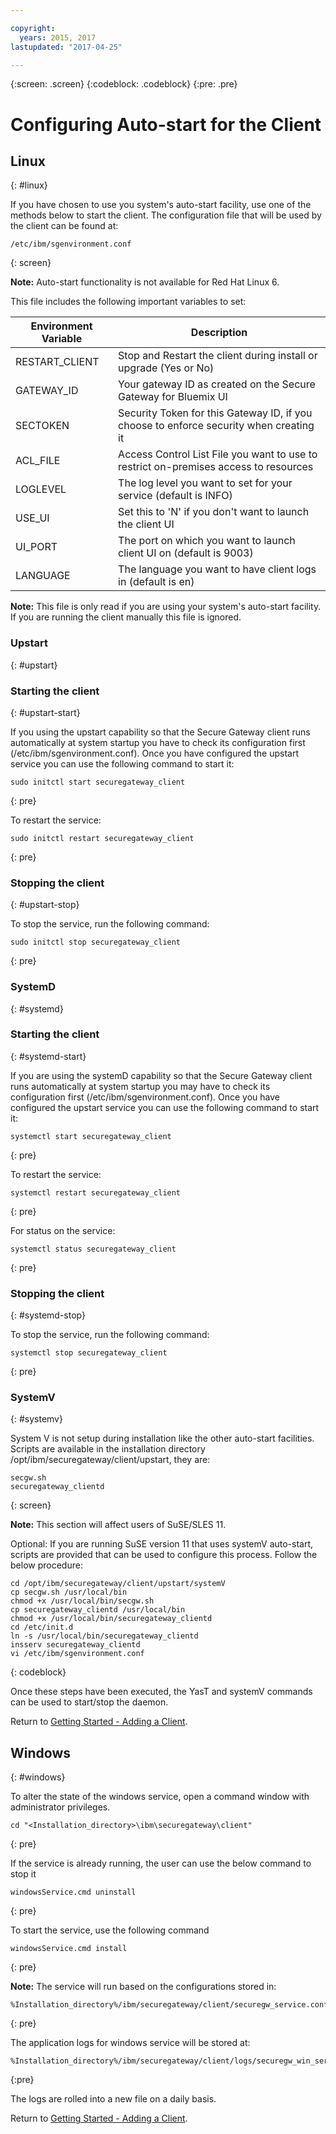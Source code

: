 ```yaml
---

copyright:
  years: 2015, 2017
lastupdated: "2017-04-25"

---
```

{:screen: .screen}
{:codeblock: .codeblock}
{:pre: .pre}

# Configuring Auto-start for the Client

## Linux
{: #linux}

If you have chosen to use you system's auto-start facility, use one of the methods below to start the client.  The configuration file that will be used by the client can be found at:

```
/etc/ibm/sgenvironment.conf
```
{: screen}

<b>Note:</b> Auto-start functionality is not available for Red Hat Linux 6.

This file includes the following important variables to set:

| Environment Variable | Description       |
| ------------- | ----------- |
| RESTART_CLIENT | Stop and Restart the client during install or upgrade (Yes or No) |
| GATEWAY_ID | Your gateway ID as created on the Secure Gateway for Bluemix UI |
| SECTOKEN | Security Token for this Gateway ID, if you choose to enforce security when creating it |
| ACL_FILE | Access Control List File you want to use to restrict on-premises access to resources |
| LOGLEVEL | The log level you want to set for your service (default is INFO) |
| USE_UI   | Set this to 'N' if you don't want to launch the client UI |
| UI_PORT  | The port on which you want to launch client UI on (default is 9003) |
| LANGUAGE | The language you want to have client logs in (default is en) |

<b>Note:</b> This file is only read if you are using your system's auto-start facility.  If you are running the client manually this file is ignored.

### Upstart
{: #upstart}

### Starting the client
{: #upstart-start}

If you using the upstart capability so that the Secure Gateway client runs automatically at system startup you have to check its configuration first (/etc/ibm/sgenvironment.conf).  Once you have configured the upstart service you can use the following command to start it:

```
sudo initctl start securegateway_client
```
{: pre}

To restart the service:

```
sudo initctl restart securegateway_client
```
{: pre}

### Stopping the client
{: #upstart-stop}

To stop the service, run the following command:

```
sudo initctl stop securegateway_client
```
{: pre}

### SystemD
{: #systemd}


### Starting the client
{: #systemd-start}

If you are using the systemD capability so that the Secure Gateway client runs automatically at system startup you may have to check its configuration first (/etc/ibm/sgenvironment.conf).  Once you have configured the upstart service you can use the following command to start it:

```
systemctl start securegateway_client
```
{: pre}

To restart the service:

```
systemctl restart securegateway_client
```
{: pre}

For status on the service:

```
systemctl status securegateway_client
```
{: pre}

### Stopping the client
{: #systemd-stop}

To stop the service, run the following command:

```
systemctl stop securegateway_client
```
{: pre}

### SystemV
{: #systemv}

System V is not setup during installation like the other auto-start facilities. Scripts are available in the installation directory /opt/ibm/securegateway/client/upstart, they are:

```
secgw.sh
securegateway_clientd
```
{: screen}

<b>Note:</b> This section will affect users of SuSE/SLES 11.

Optional: If you are running SuSE version 11 that uses systemV auto-start, scripts are provided that can be used to configure this process. Follow the below procedure:

```
cd /opt/ibm/securegateway/client/upstart/systemV
cp secgw.sh /usr/local/bin
chmod +x /usr/local/bin/secgw.sh
cp securegateway_clientd /usr/local/bin
chmod +x /usr/local/bin/securegateway_clientd
cd /etc/init.d
ln -s /usr/local/bin/securegateway_clientd
insserv securegateway_clientd
vi /etc/ibm/sgenvironment.conf
```
{: codeblock}

Once these steps have been executed, the YasT and systemV commands can be used to start/stop the daemon.

Return to [Getting Started - Adding a Client](./securegateway_client.html).

## Windows
{: #windows}

To alter the state of the windows service, open a command window with administrator privileges.

```
cd "<Installation_directory>\ibm\securegateway\client"
```
{: pre}

If the service is already running, the user can use the below command to stop it

```
windowsService.cmd uninstall
```
{: pre}

To start the service, use the following command

```
windowsService.cmd install
```
{: pre}

<b>Note:</b> The service will run based on the configurations stored in:

```
%Installation_directory%/ibm/securegateway/client/securegw_service.config
```
{: pre}

The application logs for windows service will be stored at:

```
%Installation_directory%/ibm/securegateway/client/logs/securegw_win_service.log
```
{:pre}

 The logs are rolled into a new file on a daily basis.

Return to [Getting Started - Adding a Client](./securegateway_client.html).
